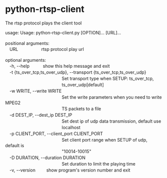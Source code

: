# python-rtsp-client
The rtsp protocol plays the client tool<br>

usage: Usage: python-rtsp-client.py [OPTION]... [URL]...<br>
<br>
positional arguments:<br>
　URL                   rtsp protocol play url<br>
<br>
optional arguments:<br>
　-h, --help            show this help message and exit<br>
　-t {ts_over_tcp,ts_over_udp}, --transport {ts_over_tcp,ts_over_udp}<br>
　　　　　　　　　　　　　Set transport type when SETUP: ts_over_tcp,<br>
　　　　　　　　　　　　　ts_over_udp[default]<br>
　-w WRITE, --write WRITE<br>
　　　　　　　　　　　　　Set the write parameters when you need to write MPEG2<br>
　　　　　　　　　　　　　TS packets to a file<br>
　-d DEST_IP, --dest_ip DEST_IP<br>
　　　　　　　　　　　　　Set dest ip of udp data transmission, default use<br>
　　　　　　　　　　　　　localhost<br>
　-p CLIENT_PORT, --client_port CLIENT_PORT<br>
　　　　　　　　　　　　　Set client port range when SETUP of udp, default is<br>
　　　　　　　　　　　　　"10014-10015"<br>
　-D DURATION, --duration DURATION<br>
　　　　　　　　　　　　　Set duration to limit the playing time<br>
　-v, --version         show program's version number and exit<br>
